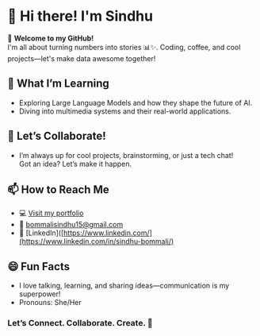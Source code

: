 # 👋 Hi there! I'm Sindhu

🌟 **Welcome to my GitHub!**  
I'm all about turning numbers into stories 📊✨. Coding, coffee, and cool projects—let's make data awesome together! 

## 🌱 What I’m Learning
- Exploring Large Language Models and how they shape the future of AI.
- Diving into multimedia systems and their real-world applications.

## 🤝 Let’s Collaborate!
- I’m always up for cool projects, brainstorming, or just a tech chat!  
  Got an idea? Let’s make it happen.

## 📫 How to Reach Me
- 💻 [Visit my portfolio](https://sindhubommali.work/)
- 📧 [bommalisindhu15@gmail.com](mailto:bommalisindhu15@gmail.com)
- 💼 [LinkedIn]([https://www.linkedin.com/](https://www.linkedin.com/in/sindhu-bommali/)

## 😄 Fun Facts
- I love talking, learning, and sharing ideas—communication is my superpower!  
- Pronouns: She/Her

### Let’s **Connect. Collaborate. Create.** 🚀
